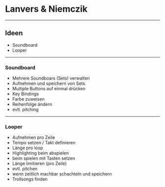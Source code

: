 # Lanvers & Niemczik

---

## Ideen

- Soundboard
- Looper

---


### Soundboard

- Mehrere Soundboars (Sets) verwalten
- Aufnehmen und speichern von Sets
- Multiple Buttons auf einmal drücken
- Key Bindings
- Farbe zuweisen
- Reihenfolge ändern
- evtl. pitching

---

### Looper

- Aufnehmen pro Zeile
- Tempo setzen / Takt definieren
- Länge pro loop
- Highlighting beim abspielen
- beim spielen mit Tasten setzen
- Länge limitieren (pro Zeile)
- evtl. pitchen
- wenn zeitlich machbar schachteln und speichern
- Trollsongs finden